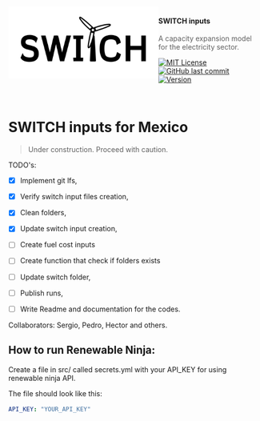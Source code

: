 <img src="./static/img/logo-b.png" alt="SWITCH" align="left" width="300px" height="144px"/>

#### SWITCH inputs
> A capacity expansion model for the electricity sector.

[![MIT License](https://img.shields.io/badge/license-MIT-007EC7.svg?style=flat-square)](/LICENSE)
[![GitHub last commit](https://img.shields.io/github/last-commit/google/skia.svg?style=flat-square)](https://github.com/Switch-Mexico/switch-inputs)
[![Version](https://img.shields.io/github/v/tag/Switch-Mexico/switch-inputs?style=flat-square)](https://img.shields.io/github/v/tag/Switch-Mexico/switch-inputs?style=flat-square)

<br/>

# SWITCH inputs for Mexico

> Under construction. Proceed with caution.

TODO's:
- [x] Implement git lfs,
- [x] Verify switch input files creation,
- [x] Clean folders,
- [x] Update switch input creation,
- [ ] Create fuel cost inputs
- [ ] Create function that check if folders exists
- [ ] Update switch folder,
- [ ] Publish runs,
- [ ] Write Readme and documentation for the codes.


Collaborators:
Sergio, Pedro, Hector and others.


## How to run Renewable Ninja:

Create a file in src/ called secrets.yml with your API\_KEY for using renewable
ninja API.

The file should look like this:

```yaml
API_KEY: "YOUR_API_KEY"
```
